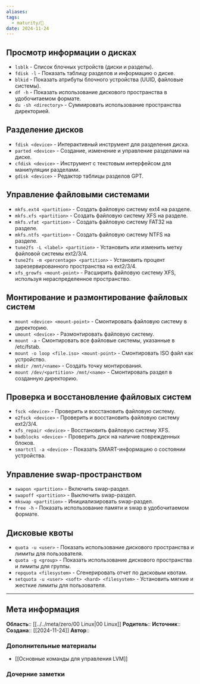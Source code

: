 ```yaml
---
aliases: 
tags:
  - maturity/🌱
date: 2024-11-24
---
```

## Просмотр информации о дисках
- `lsblk` - Список блочных устройств (диски и разделы).
- `fdisk -l` - Показать таблицу разделов и информацию о диске.
- `blkid` - Показать атрибуты блочного устройства (UUID, файловые системы).
- `df -h` - Показать использование дискового пространства в удобочитаемом формате.
- `du -sh <directory>` - Суммировать использование пространства директорией.
## Разделение дисков
- `fdisk <device>` - Интерактивный инструмент для разделения диска.
- `parted <device>` - Создание, изменение и управление разделами на диске.
- `cfdisk <device>` - Инструмент с текстовым интерфейсом для манипуляции разделами.
- `gdisk <device>` - Редактор таблицы разделов GPT.
## Управление файловыми системами
- `mkfs.ext4 <partition>` - Создать файловую систему ext4 на разделе.
- `mkfs.xfs <partition>` - Создать файловую систему XFS на разделе.
- `mkfs.vfat <partition>` - Создать файловую систему FAT32 на разделе.
- `mkfs.ntfs <partition>` - Создать файловую систему NTFS на разделе.
- `tune2fs -L <label> <partition>` - Установить или изменить метку файловой системы ext2/3/4.
- `tune2fs -m <percentage> <partition>` - Установить процент зарезервированного пространства на ext2/3/4.
- `xfs_growfs <mount-point>` - Расширить файловую систему XFS, используя нераспределенное пространство.
## Монтирование и размонтирование файловых систем
- `mount <device> <mount-point>` - Смонтировать файловую систему в директорию.
- `umount <device>` - Размонтировать файловую систему.
- `mount -a` - Смонтировать все файловые системы, указанные в /etc/fstab.
- `mount -o loop <file.iso> <mount-point>` - Смонтировать ISO файл как устройство.
- `mkdir /mnt/<name>` - Создать точку монтирования.
- `mount /dev/<partition> /mnt/<name>` - Смонтировать раздел в созданную директорию.
## Проверка и восстановление файловых систем
- `fsck <device>` - Проверить и восстановить файловую систему.
- `e2fsck <device>` - Проверить и восстановить файловую систему ext2/3/4.
- `xfs_repair <device>` - Восстановить файловую систему XFS.
- `badblocks <device>` - Проверить диск на наличие поврежденных блоков.
- `smartctl -a <device>` - Показать SMART-информацию о состоянии устройства.
## Управление swap-пространством
- `swapon <partition>` - Включить swap-раздел.
- `swapoff <partition>` - Выключить swap-раздел.
- `mkswap <partition>` - Инициализировать swap-раздел.
- `free -h` - Показать использование памяти и swap в удобочитаемом формате.
## Дисковые квоты
- `quota -u <user>` - Показать использование дискового пространства и лимиты для пользователя.
- `quota -g <group>` - Показать использование дискового пространства и лимиты для группы.
- `repquota <filesystem>` - Сгенерировать отчет по дисковым квотам.
- `setquota -u <user> <soft> <hard> <filesystem>` - Установить мягкие и жесткие лимиты для пользователя.


***
## Мета информация
**Область**:: [[../../meta/zero/00 Linux|00 Linux]]
**Родитель**:: 
**Источник**:: 
**Создана**:: [[2024-11-24]]
**Автор**:: 
### Дополнительные материалы
- [[Основные команды для управления LVM]]

### Дочерние заметки
<!-- QueryToSerialize: LIST FROM [[]] WHERE contains(Родитель, this.file.link) or contains(parents, this.file.link) -->

